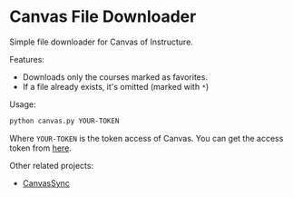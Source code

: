 # Canvas File Downloader

Simple file downloader for Canvas of Instructure.

Features:

- Downloads only the courses marked as favorites.
- If a file already exists, it's omitted (marked with `*`)

Usage:

```bash
python canvas.py YOUR-TOKEN
```

Where `YOUR-TOKEN` is the token access of Canvas.
You can get the access token from [here][get_token].

Other related projects:

- [CanvasSync](https://github.com/perslev/CanvasSync)

[get_token]: https://cursos.canvas.uc.cl/profile/settings#access_tokens
